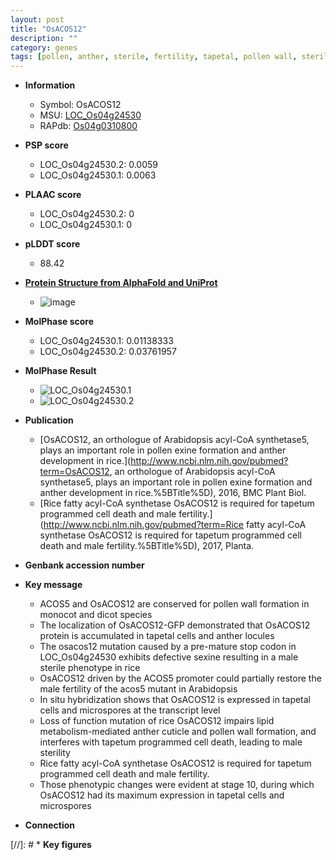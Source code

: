 ```yaml
---
layout: post
title: "OsACOS12"
description: ""
category: genes
tags: [pollen, anther, sterile, fertility, tapetal, pollen wall, sterility, cell death, cuticle, tapetum, male sterility]
---
```


* **Information**  
    + Symbol: OsACOS12  
    + MSU: [LOC_Os04g24530](http://rice.plantbiology.msu.edu/cgi-bin/ORF_infopage.cgi?orf=LOC_Os04g24530)  
    + RAPdb: [Os04g0310800](http://rapdb.dna.affrc.go.jp/viewer/gbrowse_details/irgsp1?name=Os04g0310800)  

* **PSP score**  
    + LOC_Os04g24530.2: 0.0059 
    + LOC_Os04g24530.1: 0.0063 

* **PLAAC score**  
    + LOC_Os04g24530.2: 0 
    + LOC_Os04g24530.1: 0 

* **pLDDT score**
    + 88.42

* **[Protein Structure from AlphaFold and UniProt](https://www.uniprot.org/uniprotkb/Q7XXL2/entry#structure)**
    + ![image](https://ricepsp.github.io/images/Q7/AF-Q7XXL2-F1.png)

* **MolPhase score**
    + LOC_Os04g24530.1: 0.01138333
    + LOC_Os04g24530.2: 0.03761957

* **MolPhase Result**
    + ![LOC_Os04g24530.1](https://304243504.github.io/Pictures/LOC_Os04g/LOC_Os04g24530.1.png)
    + ![LOC_Os04g24530.2](https://304243504.github.io/Pictures/LOC_Os04g/LOC_Os04g24530.2.png)

* **Publication**  
    + [OsACOS12, an orthologue of Arabidopsis acyl-CoA synthetase5, plays an important role in pollen exine formation and anther development in rice.](http://www.ncbi.nlm.nih.gov/pubmed?term=OsACOS12, an orthologue of Arabidopsis acyl-CoA synthetase5, plays an important role in pollen exine formation and anther development in rice.%5BTitle%5D), 2016, BMC Plant Biol.
    + [Rice fatty acyl-CoA synthetase OsACOS12 is required for tapetum programmed cell death and male fertility.](http://www.ncbi.nlm.nih.gov/pubmed?term=Rice fatty acyl-CoA synthetase OsACOS12 is required for tapetum programmed cell death and male fertility.%5BTitle%5D), 2017, Planta.

* **Genbank accession number**  

* **Key message**  
    + ACOS5 and OsACOS12 are conserved for pollen wall formation in monocot and dicot species
    + The localization of OsACOS12-GFP demonstrated that OsACOS12 protein is accumulated in tapetal cells and anther locules
    + The osacos12 mutation caused by a pre-mature stop codon in LOC_Os04g24530 exhibits defective sexine resulting in a male sterile phenotype in rice
    + OsACOS12 driven by the ACOS5 promoter could partially restore the male fertility of the acos5 mutant in Arabidopsis
    + In situ hybridization shows that OsACOS12 is expressed in tapetal cells and microspores at the transcript level
    + Loss of function mutation of rice OsACOS12 impairs lipid metabolism-mediated anther cuticle and pollen wall formation, and interferes with tapetum programmed cell death, leading to male sterility
    + Rice fatty acyl-CoA synthetase OsACOS12 is required for tapetum programmed cell death and male fertility.
    + Those phenotypic changes were evident at stage 10, during which OsACOS12 had its maximum expression in tapetal cells and microspores

* **Connection**  

[//]: # * **Key figures**  



